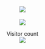 <h2 align="center">
<img src="https://media1.tenor.com/images/443d5c753ebd06d7692d4a8645524c53/tenor.gif">
</h2>


<p align="center">
  <img src="https://github-readme-stats.vercel.app/api/?username=0xdaddy&title_color=4F8CC9&text_color=9f9f9f&show_icons=true&bg_color=00000000&hide_border=true&icon_color=4F8CC9&hide_title=true&count_private=true" />
</p>


<p align="center"> 
  Visitor count<br>
  <img src="https://profile-counter.glitch.me/0xdaddy/count.svg"/>
</p>

